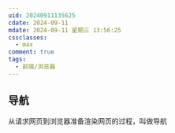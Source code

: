 ```yaml
---
uid: 20240911135625
cdate: 2024-09-11
mdate: 2024-09-11 星期三 13:56:25
cssclasses:
  - max
comment: true
tags:
  - 前端/浏览器
---
```

## 导航

从请求网页到浏览器准备渲染网页的过程，叫做导航

